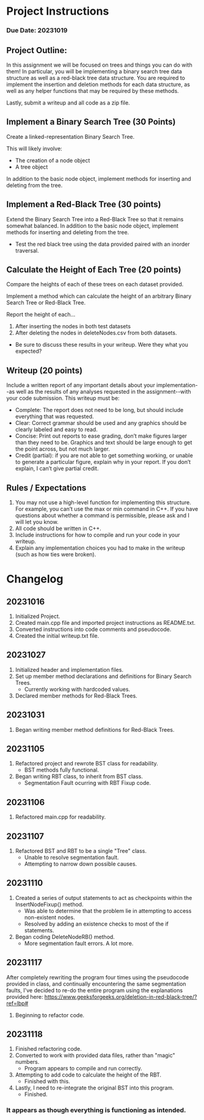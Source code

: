 # Project Instructions
### Due Date: 20231019

## Project Outline:
In this assignment we will be focused on trees and things you can do with them!
In particular, you will be implementing a binary search tree data structure as well as a red-black tree data structure. You are required to implement the insertion and deletion methods for each data structure, as well as any helper functions that may be required by these methods.

Lastly, submit a writeup and all code as a zip file.

## Implement a Binary Search Tree (30 Points)
Create a linked-representation Binary Search Tree.

This will likely involve:
- The creation of a node object
- A tree object

In addition to the basic node object, implement methods for inserting and deleting from the tree.


## Implement a Red-Black Tree (30 points)
Extend the Binary Search Tree into a Red-Black Tree so that it remains somewhat balanced. In addition to the basic node object, implement methods for inserting and deleting from the tree.

- Test the red black tree using the data provided paired with an inorder traversal.


## Calculate the Height of Each Tree (20 points)
Compare the heights of each of these trees on each dataset provided.

Implement a method which can calculate the height of an arbitrary Binary Search Tree or Red-Black Tree.

Report the height of each...
1) After inserting the nodes in both test datasets
2) After deleting the nodes in deleteNodes.csv from both datasets.

- Be sure to discuss these results in your writeup. Were they what you expected?


## Writeup (20 points)
Include a written report of any important details about your implementation--as well as the results of any analyses requested in the assignment--with your code submission. This writeup must be:

- Complete: The report does not need to be long, but should include everything that was requested.
- Clear: Correct grammar should be used and any graphics should be clearly labeled and easy to read.
- Concise: Print out reports to ease grading, don’t make figures larger than they need to be. Graphics and text should be large enough to get the point across, but not much larger.
- Credit (partial): if you are not able to get something working, or unable to generate a particular figure, explain why in your report. If you don’t explain, I can’t give partial credit.

## Rules / Expectations
1) You may not use a high-level function for implementing this structure. For example, you can’t use the max or min command in C++. If you have questions about whether a command is permissible, please ask and I will let you know.
2) All code should be written in C++.
3) Include instructions for how to compile and run your code in your writeup.
4) Explain any implementation choices you had to make in the writeup (such as how ties were broken).


# Changelog
## 20231016
1) Initialized Project.
2) Created main.cpp file and imported project instructions as README.txt.
3) Converted instructions into code comments and pseudocode.
4) Created the initial writeup.txt file.

## 20231027
1) Initialized header and implementation files.
2) Set up member method declarations and definitions for Binary Search Trees.
	- Currently working with hardcoded values.
3) Declared member methods for Red-Black Trees.

## 20231031
1) Began writing member method definitions for Red-Black Trees.

## 20231105
1) Refactored project and rewrote BST class for readability.
	- BST methods fully functional.
2) Began writing RBT class, to inherit from BST class.
	- Segmentation Fault ocurring with RBT Fixup code.

## 20231106
1) Refactored main.cpp for readability.

## 20231107
1) Refactored BST and RBT to be a single "Tree" class.
	- Unable to resolve segmentation fault.
	- Attempting to narrow down possible causes.

## 20231110
1) Created a series of output statements to act as checkpoints within the InsertNodeFixup() method.
	- Was able to determine that the problem lie in attempting to access non-existent nodes.
	- Resolved by adding an existence checks to most of the if statements.
2) Began coding DeleteNodeRB() method.
	- More segmentation fault errors. A lot more.

## 20231117
After completely rewriting the program four times using the pseudocode provided in class, and continually encountering the same segmentation faults, I've decided to re-do the entire program using the explanations provided here: https://www.geeksforgeeks.org/deletion-in-red-black-tree/?ref=lbp#

1) Beginning to refactor code.

## 20231118
1) Finished refactoring code.
2) Converted to work with provided data files, rather than "magic" numbers.
	- Program appears to compile and run correctly.
3) Attempting to add code to calculate the height of the RBT.
	- Finished with this.
4) Lastly, I need to re-integrate the original BST into this program.
	- Finished.

### It appears as though everything is functioning as intended.